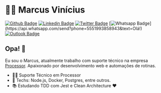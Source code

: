 # :man_technologist: Marcus Vinícius

[![Github Badge](https://img.shields.io/badge/-Github-000?style=flat-square&logo=Github&logoColor=white&link=https://github.com/vsamarcus)](https://github.com/vsamarcus)
[![Linkedin Badge](https://img.shields.io/badge/-LinkedIn-blue?style=flat-square&logo=Linkedin&logoColor=white&link=https://www.linkedin.com/in/marcus-vsa/)](https://www.linkedin.com/in/marcus-vsa)
[![Twitter Badge](https://img.shields.io/badge/-Twitter-1ca0f1?style=flat-square&labelColor=1ca0f1&logo=twitter&logoColor=white&link=https://twitter.com/lgdbittencourt)](https://twitter.com/marcus_vsa_)
[![Whatsapp Badge](https://img.shields.io/badge/-Whatsapp-4CA143?style=flat-square&labelColor=4CA143&logo=whatsapp&logoColor=white&link=https://api.whatsapp.com/send?phone=5512988344336&text=Olá!)](https://api.whatsapp.com/send?phone=5551993858943&text=Olá!)
[![Outlook Badge](https://img.shields.io/badge/-Gmail-c14438?style=flat-square&logo=Gmail&logoColor=white&link=mailto:marcusv.sa@hotmail.com)](mailto:marcusv.sa@hotmail.com)

## Opa! 👋

Eu sou o Marcus, atualmente trabalho com suporte técnico na empresa [Processor](https://www.linkedin.com/company/processor/). Apaixonado por desenvolvimento web e automações de rotinas.

- :office_worker: Suporte Técnico em Processor
- :blue_heart: Techs: Node.js, Docker, Postgres, entre outros.
- :books: Estudando TDD com Jest e Clean Architecture :heart:


 
